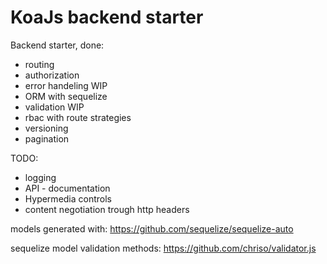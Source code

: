 # KoaJs backend starter
Backend starter,
done:
* routing
* authorization
* error handeling WIP
* ORM with sequelize
* validation WIP
* rbac with route strategies
* versioning
* pagination

TODO:
* logging
* API - documentation
* Hypermedia controls
* content negotiation trough http headers


models generated with: https://github.com/sequelize/sequelize-auto

sequelize model validation methods: https://github.com/chriso/validator.js
